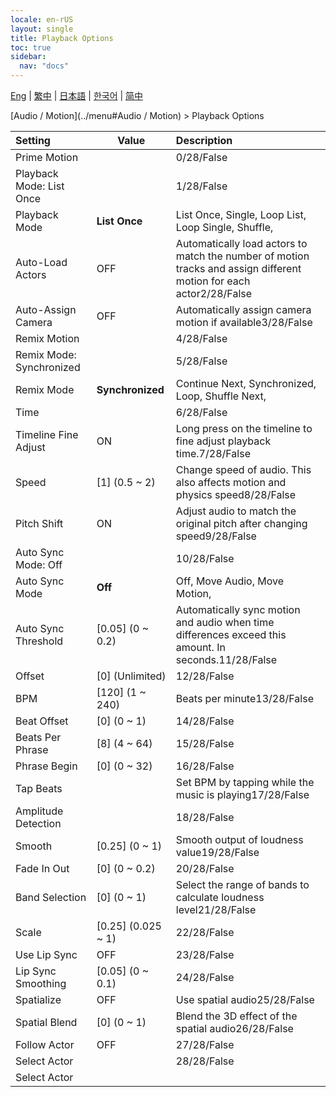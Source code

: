 ```yaml
---
locale: en-rUS
layout: single
title: Playback Options
toc: true
sidebar:
  nav: "docs"
---
```

[Eng](/dancexr/menu/2025.4/motion/motion_loader) | [繁中](/tw/dancexr/menu/2025.4/motion/motion_loader) | [日本語](/jp/dancexr/menu/2025.4/motion/motion_loader) | [한국어](/kr/dancexr/menu/2025.4/motion/motion_loader) | [简中](/zh/dancexr/menu/2025.4/motion/motion_loader)

[Audio / Motion](../menu#Audio / Motion) > Playback Options



| Setting | Value | Description |
| :--- | --- | :--- |
| Prime Motion || 0/28/False
| Playback Mode: List Once || 1/28/False
| Playback Mode | **List Once** | List Once, Single, Loop List, Loop Single, Shuffle,  |
| Auto-Load Actors | OFF | Automatically load actors to match the number of motion tracks and assign different motion for each actor2/28/False
| Auto-Assign Camera | OFF | Automatically assign camera motion if available3/28/False
| Remix Motion || 4/28/False
| Remix Mode: Synchronized || 5/28/False
| Remix Mode | **Synchronized** | Continue Next, Synchronized, Loop, Shuffle Next,  |
| Time || 6/28/False
| Timeline Fine Adjust | ON | Long press on the timeline to fine adjust playback time.7/28/False
| Speed | [1] (0.5 ~ 2) | Change speed of audio. This also affects motion and physics speed8/28/False
| Pitch Shift | ON | Adjust audio to match the original pitch after changing speed9/28/False
| Auto Sync Mode: Off || 10/28/False
| Auto Sync Mode | **Off** | Off, Move Audio, Move Motion,  |
| Auto Sync Threshold | [0.05] (0 ~ 0.2) | Automatically sync motion and audio when time differences exceed this amount. In seconds.11/28/False
| Offset | [0] (Unlimited) | 12/28/False
| BPM | [120] (1 ~ 240) | Beats per minute13/28/False
| Beat Offset | [0] (0 ~ 1) | 14/28/False
| Beats Per Phrase | [8] (4 ~ 64) | 15/28/False
| Phrase Begin | [0] (0 ~ 32) | 16/28/False
| Tap Beats || Set BPM by tapping while the music is playing17/28/False
| Amplitude Detection || 18/28/False
| Smooth | [0.25] (0 ~ 1) | Smooth output of loudness value19/28/False
| Fade In Out | [0] (0 ~ 0.2) | 20/28/False
| Band Selection | [0] (0 ~ 1) | Select the range of bands to calculate loudness level21/28/False
| Scale | [0.25] (0.025 ~ 1) | 22/28/False
| Use Lip Sync | OFF | 23/28/False
| Lip Sync Smoothing | [0.05] (0 ~ 0.1) | 24/28/False
| Spatialize | OFF | Use spatial audio25/28/False
| Spatial Blend | [0] (0 ~ 1) | Blend the 3D effect of the spatial audio26/28/False
| Follow Actor | OFF | 27/28/False
| Select Actor || 28/28/False
| Select Actor |  |  |
